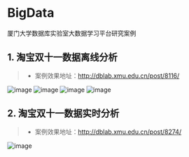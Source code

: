 # BigData
厦门大学数据库实验室大数据学习平台研究案例

## 1. 淘宝双十一数据离线分析
>+ 案例效果地址：http://dblab.xmu.edu.cn/post/8116/

![image](https://github.com/ZSCDumin/BigData/Spark/厦门大学数据库实验室Spark课程综合案例/效果图/1-1.png)
![image](https://github.com/ZSCDumin/BigData/Spark/厦门大学数据库实验室Spark课程综合案例/效果图/1-2.png)
![image](https://github.com/ZSCDumin/BigData/Spark/厦门大学数据库实验室Spark课程综合案例/效果图/1-3.png)
![image](https://github.com/ZSCDumin/BigData/Spark/厦门大学数据库实验室Spark课程综合案例/效果图/1-4.png)

## 2. 淘宝双十一数据实时分析
>+ 案例效果地址：http://dblab.xmu.edu.cn/post/8274/

![image](https://github.com/ZSCDumin/BigData/Spark/厦门大学数据库实验室Spark课程综合案例/效果图/2-1.png)
